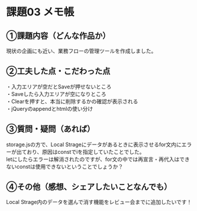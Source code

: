 # 課題03 メモ帳

## ①課題内容（どんな作品か）
現状の企画にも近い、業務フローの管理ツールを作成しました。

## ②工夫した点・こだわった点
・入力エリアが空だとSaveが押せないところ  
・Saveしたら入力エリアが空になりところ  
・Clearを押すと、本当に削除するかの確認が表示される  
・jQueryのappendとhtmlの使い分け

## ③質問・疑問（あれば）
storage.jsの方で、Local Strageにデータがあるときに表示させるfor文内にエラーが出ており、原因はconstでiを指定していたことでした。  
letにしたらエラーは解消されたのですが、for文の中では再宣言・再代入はできないconstは使用できないということでしょうか？

## ④その他（感想、シェアしたいことなんでも）
Local Strage内のデータを選んで消す機能をレビュー会までに追加したいです！
